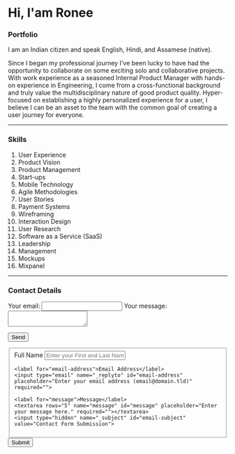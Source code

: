 # Hi, I'am Ronee

### Portfolio

I am an Indian citizen and speak English, Hindi, and Assamese (native).

Since I began my professional journey I’ve been lucky to have had the opportunity to collaborate on some exciting solo and collaborative projects. With work experience as a seasoned Internal Product Manager with hands-on experience in Engineering, I come from a cross-functional background and truly value the multidisciplinary nature of good product quality. Hyper-focused on establishing a highly personalized experience for a user, I believe I can be an asset to the team with the common goal of creating a user journey for everyone.

---

### Skills
1. User Experience
2. Product Vision
3. Product Management
4. Start-ups
5. Mobile Technology
6. Agile Methodologies
7. User Stories
8. Payment Systems
9. Wireframing
10. Interaction Design
11. User Research
12. Software as a Service (SaaS)
13. Leadership
14. Management
15. Mockups
16. Mixpanel

---

### Contact Details
<form
  action="https://formspree.io/f/xayvqvlj"
  method="POST"
>
  <label>
    Your email:
    <input type="email" name="_replyto">
  </label>
  
  <label>
    Your message:
    <textarea name="message"></textarea>
  </label>
  
  <!-- your other form fields go here -->
  <button type="submit">Send</button>
</form>

<form id="fs-frm" name="simple-contact-form" accept-charset="utf-8" action="https://formspree.io/f/xayvqvlj" method="post">
  <fieldset id="fs-frm-inputs">
    <label for="full-name">Full Name</label>
    <input type="text" name="name" id="full-name" placeholder="Enter your First and Last Name" required="">
    
    <label for="email-address">Email Address</label>
    <input type="email" name="_replyto" id="email-address" placeholder="Enter your email address (email@domain.tld)" required="">
    
    <label for="message">Message</label>
    <textarea rows="5" name="message" id="message" placeholder="Enter your message here." required=""></textarea>
    <input type="hidden" name="_subject" id="email-subject" value="Contact Form Submission">
    
  </fieldset>
  <input type="submit" value="Submit">
  
</form>
